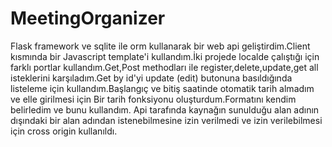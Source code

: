 # MeetingOrganizer
Flask framework ve sqlite ile orm kullanarak bir web api geliştirdim.Client kısmında bir Javascript template'i kullandım.İki projede localde çalıştığı için farklı portlar kullandım.Get,Post methodları ile register,delete,update,get all isteklerini karşıladım.Get by id'yi update (edit) butonuna basıldığında listeleme için kullandım.Başlangıç ve bitiş saatinde otomatik tarih almadım ve elle girilmesi için Bir tarih fonksiyonu oluşturdum.Formatını kendim belirledim ve bunu kullandım. Api tarafında kaynağın sunulduğu alan adının dışındaki bir alan adından istenebilmesine izin verilmedi ve izin verilebilmesi için cross origin kullanıldı.

